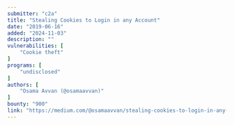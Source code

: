 ```yaml
---
submitter: "c2a"
title: "Stealing Cookies to Login in any Account"
date: "2019-06-16"
added: "2024-11-03"
description: ""
vulnerabilities: [
    "Cookie theft"
]
programs: [
    "undisclosed"
]
authors: [
    "Osama Avvan (@osamaavvan)"
]
bounty: "900"
link: "https://medium.com/@osamaavvan/stealing-cookies-to-login-in-any-account-52ca33df0318"
---
```




